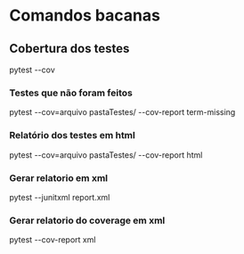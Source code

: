# Comandos bacanas

## Cobertura dos testes
pytest --cov

### Testes que não foram feitos
pytest --cov=arquivo pastaTestes/ --cov-report term-missing

### Relatório dos testes em html
pytest --cov=arquivo pastaTestes/ --cov-report html

### Gerar relatorio em xml
pytest --junitxml report.xml

### Gerar relatorio do coverage em xml
pytest --cov-report xml